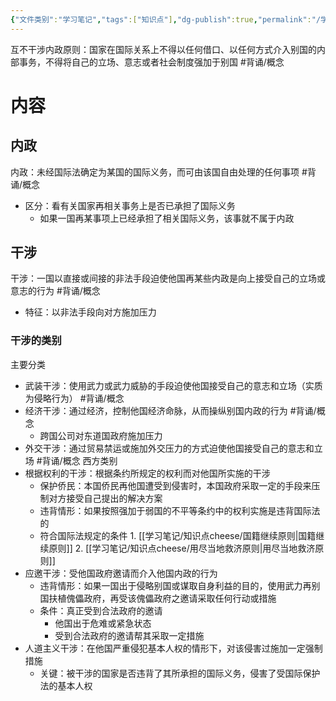 ```yaml
---
{"文件类别":"学习笔记","tags":["知识点"],"dg-publish":true,"permalink":"/学习笔记/知识点cheese/互不干涉内政原则/","dgPassFrontmatter":true,"created":"2024-09-25T20:08:54.487+08:00","updated":"2024-09-25T20:10:16.273+08:00"}
---
```


互不干涉内政原则：国家在国际关系上不得以任何借口、以任何方式介入别国的内部事务，不得将自己的立场、意志或者社会制度强加于别国 #背诵/概念 
# 内容
## 内政
内政：未经国际法确定为某国的国际义务，而可由该国自由处理的任何事项 #背诵/概念 
- 区分：看有关国家再相关事务上是否已承担了国际义务
	- 如果一国再某事项上已经承担了相关国际义务，该事就不属于内政
## 干涉
干涉：一国以直接或间接的非法手段迫使他国再某些内政是向上接受自己的立场或意志的行为 #背诵/概念 
- 特征：以非法手段向对方施加压力
### 干涉的类别

主要分类
- 武装干涉：使用武力或武力威胁的手段迫使他国接受自己的意志和立场（实质为侵略行为） #背诵/概念 
- 经济干涉：通过经济，控制他国经济命脉，从而操纵别国内政的行为 #背诵/概念 
	- 跨国公司对东道国政府施加压力
- 外交干涉：通过贸易禁运或施加外交压力的方式迫使他国接受自己的意志和立场 #背诵/概念 
西方类别
- 根据权利的干涉：根据条约所规定的权利而对他国所实施的干涉
	- 保护侨民：本国侨民再他国遭受到侵害时，本国政府采取一定的手段来压制对方接受自己提出的解决方案
	- 违背情形：如果按照强加于弱国的不平等条约中的权利实施是违背国际法的
	- 符合国际法规定的条件
			1. [[学习笔记/知识点cheese/国籍继续原则\|国籍继续原则]]
			2. [[学习笔记/知识点cheese/用尽当地救济原则\|用尽当地救济原则]]
- 应邀干涉：受他国政府邀请而介入他国内政的行为
	- 违背情形：如果一国出于侵略别国或谋取自身利益的目的，使用武力再别国扶植傀儡政府，再受该傀儡政府之邀请采取任何行动或措施
	- 条件：真正受到合法政府的邀请
		- 他国出于危难或紧急状态
		- 受到合法政府的邀请帮其采取一定措施
- 人道主义干涉：在他国严重侵犯基本人权的情形下，对该侵害过施加一定强制措施
	- 关键：被干涉的国家是否违背了其所承担的国际义务，侵害了受国际保护法的基本人权